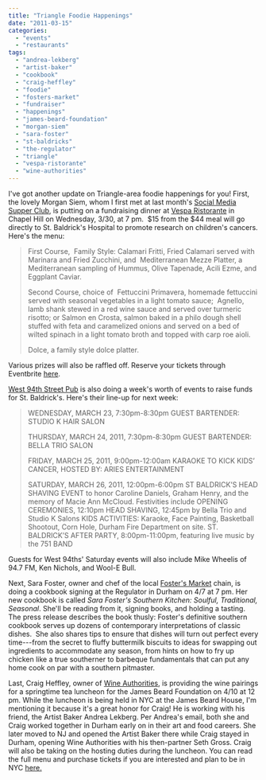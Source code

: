 ```yaml
---
title: "Triangle Foodie Happenings"
date: "2011-03-15"
categories: 
  - "events"
  - "restaurants"
tags: 
  - "andrea-lekberg"
  - "artist-baker"
  - "cookbook"
  - "craig-heffley"
  - "foodie"
  - "fosters-market"
  - "fundraiser"
  - "happenings"
  - "james-beard-foundation"
  - "morgan-siem"
  - "sara-foster"
  - "st-baldricks"
  - "the-regulator"
  - "triangle"
  - "vespa-ristorante"
  - "wine-authorities"
---
```


I've got another update on Triangle-area foodie happenings for you! First, the lovely Morgan Siem, whom I first met at last month's [Social Media Supper Club](http://www.thegourmez.com/?p=2299), is putting on a fundraising dinner at [Vespa Ristorante](http://www.thegourmez.com/gourmez/restaurants/review.php?id=21&type=) in Chapel Hill on Wednesday, 3/30, at 7 pm.  $15 from the $44 meal will go directly to St. Baldrick's Hospital to promote research on children's cancers. Here's the menu:

> First Course,  Family Style: Calamari Fritti, Fried Calamari served with Marinara and Fried Zucchini, and  Mediterranean Mezze Platter, a Mediterranean sampling of Hummus, Olive Tapenade, Acili Ezme, and Eggplant Caviar.
> 
> Second Course, choice of  Fettuccini Primavera, homemade fettuccini served with seasonal vegetables in a light tomato sauce;  Agnello, lamb shank stewed in a red wine sauce and served over turmeric risotto; or Salmon en Crosta, salmon baked in a philo dough shell stuffed with feta and caramelized onions and served on a bed of wilted spinach in a light tomato broth and topped with carp roe aioli.
> 
> Dolce, a family style dolce platter.

Various prizes will also be raffled off. Reserve your tickets through Eventbrite [here](http://vespa-st-baldricks-zvents.eventbrite.com/).

[West 94th Street Pub](http://www.west94stpub.com/) is also doing a week's worth of events to raise funds for St. Baldrick's. Here's their line-up for next week:

> WEDNESDAY, MARCH 23, 7:30pm-8:30pm GUEST BARTENDER: STUDIO K HAIR SALON
> 
> THURSDAY, MARCH 24, 2011, 7:30pm-8:30pm GUEST BARTENDER: BELLA TRIO SALON
> 
> FRIDAY, MARCH 25, 2011, 9:00pm-12:00am KARAOKE TO KICK KIDS’ CANCER, HOSTED BY: ARIES ENTERTAINMENT
> 
> SATURDAY, MARCH 26, 2011, 12:00pm-6:00pm ST BALDRICK’S HEAD SHAVING EVENT to honor Caroline Daniels, Graham Henry, and the memory of Macie Ann McCloud. Festivities include OPENING CEREMONIES, 12:10pm HEAD SHAVING, 12:45pm by Bella Trio and Studio K Salons KIDS ACTIVITIES: Karaoke, Face Painting, Basketball Shootout, Corn Hole, Durham Fire Department on site. ST. BALDRICK’S AFTER PARTY, 8:00pm-11:00pm, featuring live music by the 751 BAND

Guests for West 94ths' Saturday events will also include Mike Wheelis of 94.7 FM, Ken Nichols, and Wool-E Bull.

Next, Sara Foster, owner and chef of the local [Foster's Market](http://www.thegourmez.com/?p=2119) chain, is doing a cookbook signing at the Regulator in Durham on 4/7 at 7 pm. Her new cookbook is called _Sara Foster's Southern Kitchen: Soulful, Traditional, Seasonal_. She'll be reading from it, signing books, and holding a tasting. The press release describes the book thusly: Foster's definitive southern cookbook serves up dozens of contemporary interpretations of classic dishes.  She also shares tips to ensure that dishes will turn out perfect every time---from the secret to fluffy buttermilk biscuits to ideas for swapping out ingredients to accommodate any season, from hints on how to fry up chicken like a true southerner to barbeque fundamentals that can put any home cook on par with a southern pitmaster.

Last, Craig Heffley, owner of [Wine Authorities](http://www.wineauthorities.com/home.php), is providing the wine pairings for a springtime tea luncheon for the James Beard Foundation on 4/10 at 12 pm. While the luncheon is being held in NYC at the James Beard House, I'm mentioning it because it's a great honor for Craig! He is working with his friend, the Artist Baker Andrea Lekberg. Per Andrea's email, both she and Craig worked together in Durham early on in their art and food careers. She later moved to NJ and opened the Artist Baker there while Craig stayed in Durham, opening Wine Authorities with his then-partner Seth Gross. Craig will also be taking on the hosting duties during the luncheon. You can read the full menu and purchase tickets if you are interested and plan to be in NYC [here.](http://www.jamesbeard.org/index.php?q=events_beardhouse_lunch_041011)
